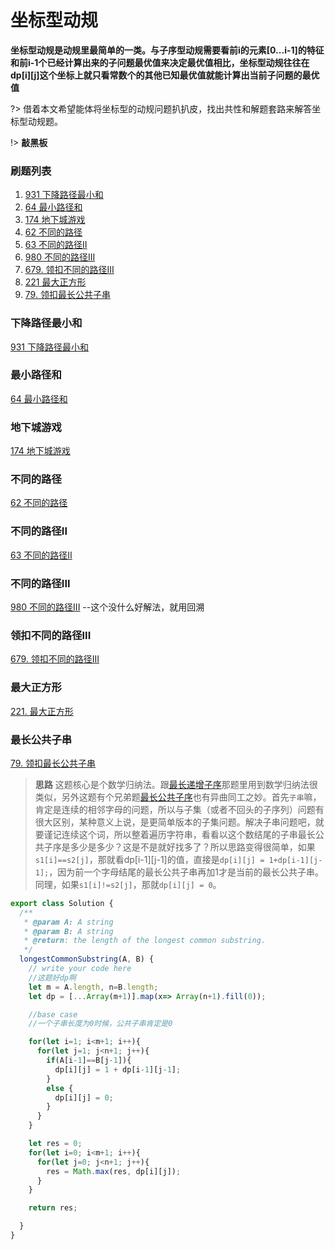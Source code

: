 # 坐标型动规

**坐标型动规是动规里最简单的一类。与子序型动规需要看前i的元素[0...i-1]的特征和前i-1个已经计算出来的子问题最优值来决定最优值相比，坐标型动规往往在dp[i][j]这个坐标上就只看常数个的其他已知最优值就能计算出当前子问题的最优值**

?> 借着本文希望能体将坐标型的动规问题扒扒皮，找出共性和解题套路来解答坐标型动规题。

!> **敲黑板** 

### **刷题列表**
1. [931 下降路径最小和](#下降路径最小和)
1. [64 最小路径和](#最小路径和)
1. [174 地下城游戏](#地下城游戏)
1. [62 不同的路径](#不同的路径) 
1. [63 不同的路径II](#不同的路径II)
1. [980 不同的路径III](#不同的路径III)
1. [679. 领扣不同的路径III](#领扣不同的路径III)
1. [221 最大正方形](#最大正方形)
1. [79. 领扣最长公共子串](#最长公共子串)

### 下降路径最小和
[931 下降路径最小和](https://leetcode.com/problems/minimum-falling-path-sum/)

### 最小路径和
[64 最小路径和](https://leetcode.com/problems/minimum-path-sum/)

### 地下城游戏
[174 地下城游戏](https://leetcode.com/problems/dungeon-game/)

### 不同的路径
[62 不同的路径](https://leetcode.com/problems/unique-paths/)

### 不同的路径II
[63 不同的路径II](https://leetcode.com/problems/unique-paths-ii/)

### 不同的路径III
[980 不同的路径III](https://leetcode.com/problems/unique-paths-iii/) --这个没什么好解法，就用回溯

### 领扣不同的路径III
[679. 领扣不同的路径III](https://www.lintcode.com/problem/679/)

### 最大正方形
[221. 最大正方形](https://leetcode.com/problems/maximal-square/)

### 最长公共子串
[79. 领扣最长公共子串](https://www.lintcode.com/problem/79/)

> **思路** 这题核心是个数学归纳法。跟[最长递增子序](./coding/dp/subsequence?id=#最长递增子序)那题里用到数学归纳法很类似，另外这题有个兄弟题[最长公共子序](./coding/dp/subsequence?id=#最长公共子序)也有异曲同工之妙。首先`子串`嘛，肯定是连续的相邻字母的问题，所以与子集（或者不回头的子序列）问题有很大区别，某种意义上说，是更简单版本的子集问题。解决子串问题吧，就要谨记连续这个词，所以整着遍历字符串，看看以这个数结尾的子串最长公共子序是多少是多少？这是不是就好找多了？所以思路变得很简单，如果`s1[i]==s2[j]`，那就看dp[i-1][j-1]的值，直接是`dp[i][j] = 1+dp[i-1][j-1];`，因为前一个字母结尾的最长公共子串再加1才是当前的最长公共子串。同理，如果`s1[i]!=s2[j]`，那就`dp[i][j] = 0`。

```js
export class Solution {
  /**
   * @param A: A string
   * @param B: A string
   * @return: the length of the longest common substring.
   */
  longestCommonSubstring(A, B) {
    // write your code here
    //这题好dp啊
    let m = A.length, n=B.length;
    let dp = [...Array(m+1)].map(x=> Array(n+1).fill(0));

    //base case
    //一个子串长度为0时候，公共子串肯定是0

    for(let i=1; i<m+1; i++){
      for(let j=1; j<n+1; j++){
        if(A[i-1]==B[j-1]){
          dp[i][j] = 1 + dp[i-1][j-1];
        }
        else {
          dp[i][j] = 0;
        }
      }
    }

    let res = 0;
    for(let i=0; i<m+1; i++){
      for(let j=0; j<n+1; j++){
        res = Math.max(res, dp[i][j]);
      }
    }

    return res;

  }
}
```